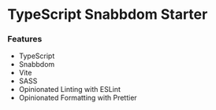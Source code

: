 # TypeScript Snabbdom Starter

### Features

- TypeScript
- Snabbdom
- Vite
- SASS
- Opinionated Linting with ESLint
- Opinionated Formatting with Prettier
